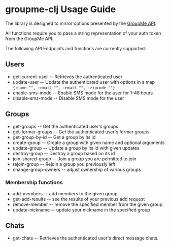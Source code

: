 # groupme-clj Usage Guide

The library is designed to mirror options presented by the [GroupMe API](https://dev.groupme.com/docs/v3).

All functions require you to pass a string representation of your auth token from the GroupMe API.
    
The following API Endpoints and functions are currently supported.

## Users
* get-current-user  -- Retrieves the authenticated user
* update-user  --  Update the authenticated user with options in a map `{:name "", :email "", :email "", :zipcode ""}`
* enable-sms-mode  --  Enable SMS mode for the user for 1-48 hours
* disable-sms-mode --  Disable SMS mode for the user
    
## Groups

* get-groups  --  Get the authenticated user's groups
* get-former-groups  --  Get the authenticated user's former groups
* get-group-by-id  --  Get a group by its id
* create-group  --  Create a group with given name and optional arguments
* update-group  --  Update a group by its id with given updates
* destroy-group  --  Destroy a group based on its id
* join-shared-group  --  Join a group you are permitted to join
* rejoin-group   --  Rejoin a group you previously left
* change-group-owners  --  adjust ownership of various groups

### Membership functions

* add-members  --  add members to the given group
* get-add-results  --  see the results of your previous add request
* remove-member  --  remove the specified member from the given group
* update-nickname  --  update your nickname in the specified group

        
## Chats

* get-chats  -- Retrieves the authenticated user's direct message chats.
